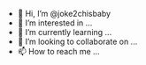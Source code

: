- 👋 Hi, I’m @joke2chisbaby
- 👀 I’m interested in ...
- 🌱 I’m currently learning ...
- 💞️ I’m looking to collaborate on ...
- 📫 How to reach me ...

<!---
joke2chisbaby/joke2chisbaby is a ✨ special ✨ repository because its `README.md` (this file) appears on your GitHub profile.
You can click the Preview link to take a look at your changes.
--->
